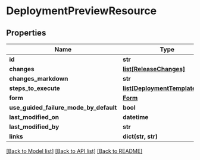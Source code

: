 # DeploymentPreviewResource

## Properties
Name | Type | Description | Notes
------------ | ------------- | ------------- | -------------
**id** | **str** |  | [optional] 
**changes** | [**list[ReleaseChanges]**](ReleaseChanges.md) |  | [optional] 
**changes_markdown** | **str** |  | [optional] 
**steps_to_execute** | [**list[DeploymentTemplateStep]**](DeploymentTemplateStep.md) |  | [optional] 
**form** | [**Form**](Form.md) |  | [optional] 
**use_guided_failure_mode_by_default** | **bool** |  | [optional] 
**last_modified_on** | **datetime** |  | [optional] 
**last_modified_by** | **str** |  | [optional] 
**links** | **dict(str, str)** |  | [optional] 

[[Back to Model list]](../README.md#documentation-for-models) [[Back to API list]](../README.md#documentation-for-api-endpoints) [[Back to README]](../README.md)

